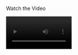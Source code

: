 Watch the Video


<video src='https://github.com/shankar-tester901/mBaaS-with-Catalyst-example/blob/main/InShot_20210902_172306818%20(1).mp4' width=180/>




The login screen


![alt text](https://github.com/shankar-tester901/mBaaS-with-Catalyst-example/blob/main/IMG-20210902-WA0008%20(1).jpg) 





The file-chooser

![alt text](https://github.com/shankar-tester901/mBaaS-with-Catalyst-example/blob/main/IMG-20210902-WA0009%20(1).jpg)




Confirmation for file-upload

![alt text](https://github.com/shankar-tester901/mBaaS-with-Catalyst-example/blob/main/IMG-20210902-WA0012%20(1).jpg)

